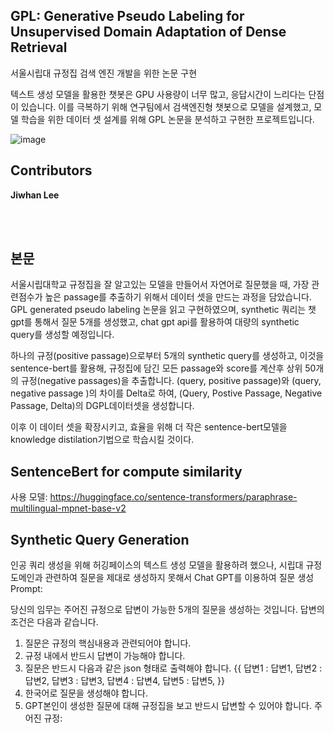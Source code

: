 ## GPL: Generative Pseudo Labeling for Unsupervised Domain Adaptation of Dense Retrieval
   서울시립대 규정집 검색 엔진 개발을 위한 논문 구현

   텍스트 생성 모델을 활용한 챗봇은 GPU 사용량이 너무 많고, 응답시간이 느리다는 단점이 있습니다. 이를 극복하기 위해 연구팀에서 검색엔진형 챗봇으로 모델을 설계했고, 모델 학습을 위한 데이터 셋 설계를 위해 GPL 논문을 분석하고 구현한 프로젝트입니다.



![image](https://github.com/baehong/UOS_GPL_IR/assets/142134807/7a5b6aad-20d9-4f9f-92c5-f26963009db3)



## Contributors
**Jiwhan Lee**<br/>

<br/><br/>
## 본문
  서울시립대학교 규정집을 잘 알고있는 모델을 만들어서 자연어로 질문했을 때, 가장 관련점수가 높은 passage를 추출하기 위해서 데이터 셋을 만드는 과정을 담았습니다. GPL generated pseudo labeling 논문을 읽고 구현하였으며, synthetic 쿼리는 챗 gpt를 통해서 질문 5개를 생성했고, chat gpt api를 활용하여 대량의 synthetic query를 생성할 예정입니다.

  하나의 규정(positive passage)으로부터 5개의 synthetic query를 생성하고, 이것을 sentence-bert를 활용해, 규정집에 담긴 모든 passage와 score를 계산후 상위 50개의 규정(negative passages)을 추출합니다.
(query, positive passage)와 (query, negative passage )의 차이를 Delta로 하여, (Query, Postive Passage, Negative Passage, Delta)의 DGPL데이터셋을 생성합니다.

  이후 이 데이터 셋을 확장시키고, 효율을 위해 더 작은 sentence-bert모델을 knowledge distilation기법으로 학습시킬 것이다.

## SentenceBert for compute similarity
사용 모델: https://huggingface.co/sentence-transformers/paraphrase-multilingual-mpnet-base-v2

## Synthetic Query Generation
인공 쿼리 생성을 위해 허깅페이스의 텍스트 생성 모델을 활용하려 했으나, 시립대 규정 도메인과 관련하여 질문을 제대로 생성하지 못해서 Chat GPT를 이용하여 질문 생성
Prompt: 

당신의 임무는 주어진 규정으로 답변이 가능한 5개의 질문을 생성하는 것입니다. 답변의 조건은 다음과 같습니다. 
1. 질문은 규정의 핵심내용과 관련되어야 합니다.
2. 규정 내에서 반드시 답변이 가능해야 합니다.
3. 질문은 반드시 다음과 같은 json 형태로 출력해야 합니다.
    {{
        답변1 : 답변1,
        답변2 : 답변2,
        답변3 : 답변3,
        답변4 : 답변4,
        답변5 : 답변5,
    }}
4. 한국어로 질문을 생성해야 합니다.
5. GPT본인이 생성한 질문에 대해 규정집을 보고 반드시 답변할 수 있어야 합니다.
주어진 규정:

